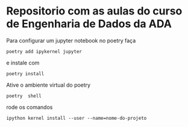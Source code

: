 # Repositorio com as aulas do curso de Engenharia de Dados da ADA


Para configurar um jupyter notebook no poetry
faça 
```
poetry add ipykernel jupyter
```
e instale com
```
poetry install 
```
Ative o ambiente virtual do poetry
```
poetry  shell
```
rode os comandos
```
ipython kernel install --user --name=nome-do-projeto
```